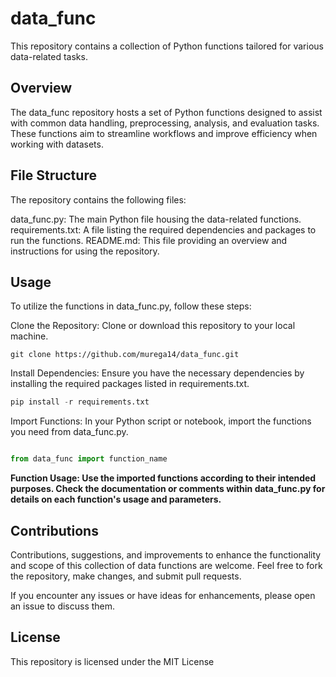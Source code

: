 # data_func

This repository contains a collection of Python functions tailored for various data-related tasks.

## Overview

The data_func repository hosts a set of Python functions designed to assist with common data handling, preprocessing, analysis, and evaluation tasks. These functions aim to streamline workflows and improve efficiency when working with datasets.

## File Structure

The repository contains the following files:

data_func.py: The main Python file housing the data-related functions.
requirements.txt: A file listing the required dependencies and packages to run the functions.
README.md: This file providing an overview and instructions for using the repository.

## Usage

To utilize the functions in data_func.py, follow these steps:

Clone the Repository: Clone or download this repository to your local machine.

```git
git clone https://github.com/murega14/data_func.git
```

Install Dependencies: Ensure you have the necessary dependencies by installing the required packages listed in requirements.txt.

```python
pip install -r requirements.txt
```

Import Functions: In your Python script or notebook, import the functions you need from data_func.py.

```python

from data_func import function_name
```

**Function Usage: Use the imported functions according to their intended purposes. Check the documentation or comments within data_func.py for details on each function's usage and parameters.**

## Contributions

Contributions, suggestions, and improvements to enhance the functionality and scope of this collection of data functions are welcome. Feel free to fork the repository, make changes, and submit pull requests.

If you encounter any issues or have ideas for enhancements, please open an issue to discuss them.

## License

This repository is licensed under the MIT License
